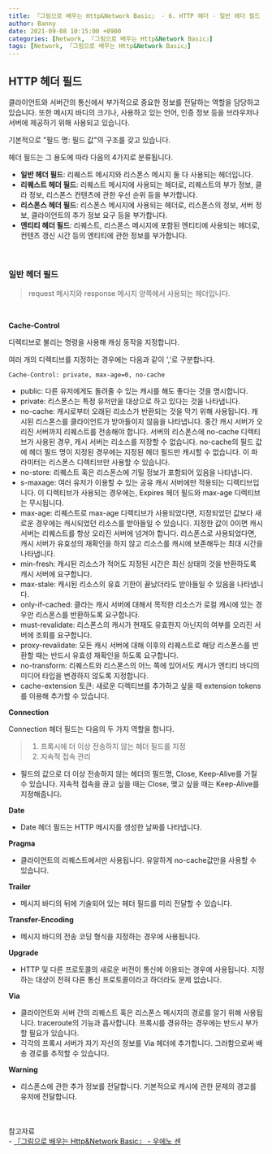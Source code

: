 ```yaml
---
title: 『그림으로 배우는 Http&Network Basic』 - 6. HTTP 헤더 - 일반 헤더 필드
author: Banny
date: 2021-09-08 10:15:00 +0900
categories: [Network, 『그림으로 배우는 Http&Network Basic』]
tags: [Network, 『그림으로 배우는 Http&Network Basic』]
---
```


## HTTP 헤더 필드

클라이언트와 서버간의 통신에서 부가적으로 중요한 정보를 전달하는 역할을 담당하고 있습니다.
또한 메시지 바디의 크기나, 사용하고 있는 언어, 인증 정보 등을 브라우저나 서버에 제공하기 위해 사용되고 있습니다.

기본적으로 "필드 명: 필드 값"의 구조를 갖고 있습니다.

헤더 필드는 그 용도에 따라 다음의 4가지로 분류됩니다.

- <strong>일반 헤더 필드</strong>: 리퀘스트 메시지와 리스폰스 메시지 둘 다 사용되는 헤더입니다.
- <strong>리퀘스트 헤더 필드</strong>: 리퀘스트 메시지에 사용되는 헤더로, 리퀘스트의 부가 정보, 클라 정보, 리스폰스 컨텐츠에 관한 우선 순위 등을 부가합니다.
- <strong>리스폰스 헤더 필드</strong>: 리스폰스 메시지에 사용되는 헤더로, 리스폰스의 정보, 서버 정보, 클라이언트의 추가 정보 요구 등을 부가합니다.
- <strong>엔티티 헤더 필드</strong>: 리퀘스트, 리스폰스 메시지에 포함된 엔티티에 사용되는 헤더로, 컨텐츠 갱신 시간 등의 엔티티에 관한 정보를 부가합니다.

<br>

### <strong>일반 헤더 필드</strong>

> request 메시지와 response 메시지 양쪽에서 사용되는 헤더입니다.

<br>

<strong>Cache-Control</strong>

디렉티브로 불리는 명령을 사용해 캐싱 동작을 지정합니다.

여러 개의 디렉티브를 지정하는 경우에는 다음과 같이 ','로 구분합니다.

```
Cache-Control: private, max-age=0, no-cache
```

- public: 다른 유저에게도 돌려줄 수 있는 캐시를 해도 좋다는 것을 명시합니다.
- private: 리스폰스는 특정 유저만을 대상으로 하고 있다는 것을 나타냅니다.
- no-cache: 캐시로부터 오래된 리소스가 반환되는 것을 막기 위해 사용됩니다. 캐시된 리스폰스를 클라이언트가 받아들이지 않음을 나타냅니다.
  중간 캐시 서버가 오리진 서버까지 리퀘스트를 전송해야 합니다.
  서버의 리스폰스에 no-cache 디렉티브가 사용된 경우, 캐시 서버는 리소스를 저장할 수 없습니다. no-cache의 필드 값에 헤더 필드 명이 지정된 경우에는 지정된 헤더 필드만 캐시할 수 없습니다. 이 파라미터는 리스폰스 디렉티브만 사용할 수 있습니다.
- no-store: 리퀘스트 혹은 리스폰스에 기밀 정보가 포함되어 있음을 나타냅니다.
- s-maxage: 여러 유저가 이용할 수 있는 공유 캐시 서버에만 적용되는 디렉티브입니다. 이 디렉티브가 사용되는 경우에는, Expires 헤더 필드와 max-age 디렉티브는 무시됩니다.
- max-age: 리퀘스트로 max-age 디렉티브가 사용되었다면, 지정되었던 값보다 새로운 경우에는 캐시되었던 리소스를 받아들일 수 있습니다. 지정한 값이 0이면 캐시 서버는 리퀘스트를 항상 오리진 서버에 넘겨야 합니다.
  리스폰스로 사용되었다면, 캐시 서버가 유효성의 재확인을 하지 않고 리소스를 캐시에 보존해두는 최대 시간을 나타냅니다.
- min-fresh: 캐시된 리소스가 적어도 지정된 시간은 최신 상태의 것을 반환하도록 캐시 서버에 요구합니다.
- max-stale: 캐시된 리소스의 유효 기한이 끝났더라도 받아들일 수 있음을 나타냅니다.
- only-if-cached: 클라는 캐시 서버에 대해서 목적한 리소스가 로컬 캐시에 있는 경우만 리스폰스를 반환하도록 요구합니다.
- must-revalidate: 리스폰스의 캐시가 현재도 유효한지 아닌지의 여부를 오리진 서버에 조회를 요구합니다.
- proxy-revalidate: 모든 캐시 서버에 대해 이후의 리퀘스트로 해당 리스폰스를 반환할 때는 반드시 유효성 재확인을 하도록 요구합니다.
- no-transform: 리퀘스트와 리스폰스의 어느 쪽에 있어서도 캐시가 엔티티 바디의 미디어 타입을 변경하지 않도록 지정합니다.
- cache-extension 토큰: 새로운 디렉티브를 추가하고 싶을 때 extension tokens를 이용해 추가할 수 있습니다.

<strong>Connection</strong>

Connection 헤더 필드는 다음의 두 가지 역할을 합니다.

> 1. 프록시에 더 이상 전송하지 않는 헤더 필드를 지정
> 2. 지속적 접속 관리

- 필드의 값으로 더 이상 전송하지 않는 헤더의 필드명, Close, Keep-Alive를 가질 수 있습니다. 지속적 접속을 끊고 싶을 때는 Close, 맺고 싶을 때는 Keep-Alive를 지정해줍니다.

<strong>Date</strong>

- Date 헤더 필드는 HTTP 메시지를 생성한 날짜를 나타냅니다.

<strong>Pragma</strong>

- 클라이언트의 리퀘스트에서만 사용됩니다. 유알하게 no-cache값만을 사용할 수 있습니다.

<strong>Trailer</strong>

- 메시지 바디의 뒤에 기술되어 있는 헤더 필드를 미리 전달할 수 있습니다.

<strong>Transfer-Encoding</strong>

- 메시지 바디의 전송 코딩 형식을 지정하는 경우에 사용됩니다.

<strong>Upgrade</strong>

- HTTP 및 다른 프로토콜의 새로운 버전이 통신에 이용되는 경우에 사용됩니다. 지정하는 대상이 전혀 다른 통신 프로토콜이라고 하더라도 문제 없습니다.

<strong>Via</strong>

- 클라이언트와 서버 간의 리퀘스트 혹은 리스폰스 메시지의 경로를 알기 위해 사용됩니다. traceroute의 기능과 흡사합니다. 프록시를 경유하는 경우에는 반드시 부가할 필요가 있습니다.
- 각각의 프록시 서버가 자기 자신의 정보를 Via 헤더에 추가합니다. 그러함으로써 배송 경로를 추적할 수 있습니다.

<strong>Warning</strong>

- 리스폰스에 관한 추가 정보를 전달합니다. 기본적으로 캐시에 관한 문제의 경고를 유저에 전달합니다.

<!-- <br> -->
<!--
### <strong>리퀘스트 헤더 필드</strong>

??

### <strong>리스폰스 헤더 필드</strong>

??

### <strong>엔티티 헤더 필드</strong>

??

### <strong>쿠키를 위한 헤더 필드</strong> -->

<br>
<br>
참고자료<br>
- <a href="http://www.yes24.com/Product/Goods/15894097">『그림으로 배우는 Http&Network Basic』 - 우에노 센</a>
